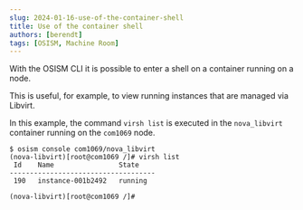 ```yaml
---
slug: 2024-01-16-use-of-the-container-shell
title: Use of the container shell
authors: [berendt]
tags: [OSISM, Machine Room]
---
```

With the OSISM CLI it is possible to enter a shell on a container running on a node.

This is useful, for example, to view running instances that are managed via Libvirt.

In this example, the command `virsh list` is executed in the `nova_libvirt` container
running on the `com1069` node.

```
$ osism console com1069/nova_libvirt
(nova-libvirt)[root@com1069 /]# virsh list
 Id    Name                State
------------------------------------
 190   instance-001b2492   running

(nova-libvirt)[root@com1069 /]#
```
